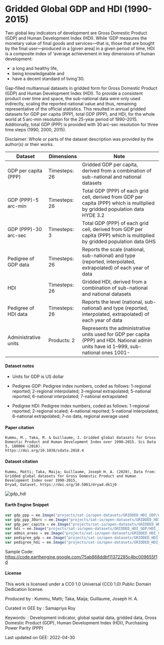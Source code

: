 # Gridded Global GDP and HDI (1990-2015)

Two global key indicators of development are Gross Domestic Product (GDP) and Human Development Index (HDI). While ‘GDP measures the monetary value of final goods and services—that is, those that are bought by the final user—produced in a [given area] in a given period of time, HDI is a composite index of ‘average achievement in key dimensions of human development:

* a long and healthy life,
* being knowledgeable and
* have a decent standard of living’30.

Gap-filled multiannual datasets in gridded form for Gross Domestic Product (GDP) and Human Development Index (HDI). To provide a consistent product over time and space, the sub-national data were only used indirectly, scaling the reported national value and thus, remaining representative of the official statistics. This resulted in annual gridded datasets for GDP per capita (PPP), total GDP (PPP), and HDI, for the whole world at 5 arc-min resolution for the 25-year period of 1990–2015. Additionally, total GDP (PPP) is provided with 30 arc-sec resolution for three time steps (1990, 2000, 2015).

Disclaimer: Whole or parts of the dataset description was provided by the author(s) or their works.

|Dataset             |Dimensions   |Note                                                                                                                                  |
|--------------------|-------------|--------------------------------------------------------------------------------------------------------------------------------------|
|GDP per capita (PPP)|Timesteps: 26|Gridded GDP per capita, derived from a combination of sub-national and national datasets                                              |
|GDP (PPP)-5 arc-min |Timesteps: 26|Total GDP (PPP) of each grid cell, derived from GDP per capita (PPP) which is multiplied by gridded population data HYDE 3.2          |
|GDP (PPP)-30 arc-sec|Timesteps: 3 |Total GDP (PPP) of each grid cell, derived from GDP per capita (PPP) which is multiplied by gridded population data GHS               |
|Pedigree of GDP data|Timesteps: 26|Reports the scale (national, sub-national) and type (reported, interpolated, extrapolated) of each year of data                       |
|HDI                 |Timesteps: 26|Gridded HDI, derived from a combination of sub-national and national datasets                                                         |
|Pedigree of HDI data|Timesteps: 26|Reports the level (national, sub-national) and type (reported, interpolated, extrapolated) of each year of data                       |
|Administrative units|Products: 2  |Represents the administrative units used for GDP per capita (PPP) and HDI. National admin units have id 1–999, sub-national ones 1001-|

#### Dataset notes

* Units for GDP is US dollar

* Pedigree GDP:  Pedigree index numbers, coded as follows: 1-regional reported; 2-regional interpolated; 3-regional extrapolated; 5-national reported; 6-national interpolated; 7-national extrapolated

* Pedigree HDI: Pedigree index numbers, coded as follows: 1-regional reported; 2-regional scaled; 4-national reported; 5-national interpolated; 6-national extrapolated; 7-no data, regional average used

#### Paper citation

```
Kummu, M., Taka, M. & Guillaume, J. Gridded global datasets for Gross Domestic Product and Human Development Index over 1990–2015. Sci Data 5, 180004 (2018).
https://doi.org/10.1038/sdata.2018.4
```


#### Dataset citation

```
Kummu, Matti; Taka, Maija; Guillaume, Joseph H. A. (2020), Data from: Gridded global datasets for Gross Domestic Product and Human Development Index over 1990-2015,
Dryad, Dataset, https://doi.org/10.5061/dryad.dk1j0
```

![gdp_hdi](https://user-images.githubusercontent.com/6677629/168412311-8e1de844-298e-4c4f-8ffc-2ce38963f70c.gif)


#### Earth Engine Snippet

```js
var gdp_ppp = ee.Image("projects/sat-io/open-datasets/GRIDDED_HDI_GDP/GDP_PPP_1990_2015_5arcmin_v2");
var gdp_ppp_30arc = ee.Image("projects/sat-io/open-datasets/GRIDDED_HDI_GDP/GDP_PPP_30arcsec_v3");
var gdp_per_capita = ee.Image("projects/sat-io/open-datasets/GRIDDED_HDI_GDP/GDP_per_capita_PPP_1990_2015_v2");
var hdi = ee.Image("projects/sat-io/open-datasets/GRIDDED_HDI_GDP/HDI_1990_2015_v2");
var admin_areas = ee.Image("projects/sat-io/open-datasets/GRIDDED_HDI_GDP/admin_areas_GDP_HDI");
var pedigree_gdp = ee.Image("projects/sat-io/open-datasets/GRIDDED_HDI_GDP/pedigree_GDP_per_capita_PPP_1990_2015_v2");
var pedigree_hdi = ee.Image("projects/sat-io/open-datasets/GRIDDED_HDI_GDP/pedigree_HDI_1990_2015_v2");
```

Sample Code: https://code.earthengine.google.com/75ab868ddbf11372285c4bc009655f1d


#### License
This work is licensed under a CC0 1.0 Universal (CC0 1.0) Public Domain Dedication license.

Produced by : Kummu, Matti; Taka, Maija; Guillaume, Joseph H. A.

Curated in GEE by : Samapriya Roy

Keywords: : Development indicator, global spatial data, gridded data, Gross Domestic Product (GDP), Human Development Index (HDI), Purchasing Power Parity (PPP)

Last updated on GEE: 2022-04-30
